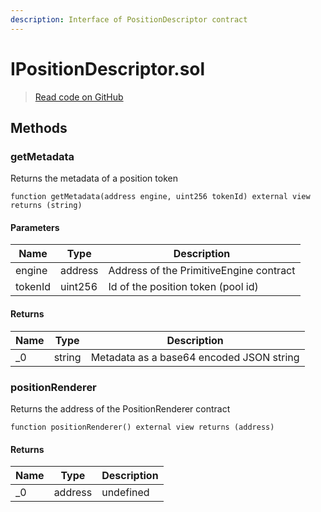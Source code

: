 ```yaml
---
description: Interface of PositionDescriptor contract
---
```


# IPositionDescriptor.sol
> [Read code on GitHub](https://github.com/primitivefinance/rmm-manager/tree/develop/contracts/interfaces/IPositionDescriptor.sol)





## Methods

### getMetadata

Returns the metadata of a position token

```solidity title="Solidity"
function getMetadata(address engine, uint256 tokenId) external view returns (string)
```




#### Parameters

| Name | Type | Description |
|---|---|---|
| engine | address | Address of the PrimitiveEngine contract |
| tokenId | uint256 | Id of the position token (pool id) |

#### Returns

| Name | Type | Description |
|---|---|---|
| _0 | string | Metadata as a base64 encoded JSON string |

### positionRenderer

Returns the address of the PositionRenderer contract

```solidity title="Solidity"
function positionRenderer() external view returns (address)
```





#### Returns

| Name | Type | Description |
|---|---|---|
| _0 | address | undefined |




